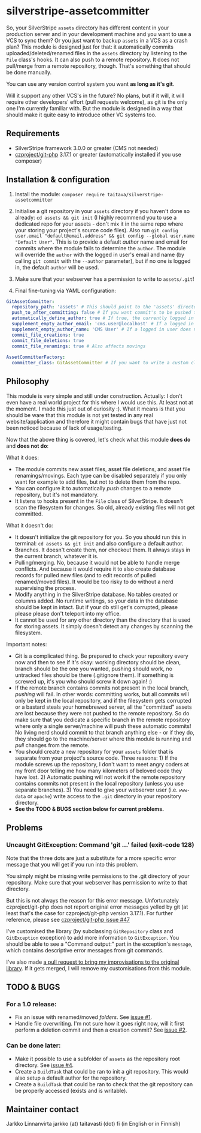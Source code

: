 # silverstripe-assetcommitter

So, your SilverStripe `assets` directory has different content in your production server and in your development machine and you want to use a VCS to sync them? Or you just want to backup `assets` in a VCS as a crash plan? This module is designed just for that: it automatically commits uploaded/deleted/renamed files in the `assets` directory by listening to the `File` class's hooks. It can also push to a remote repository. It does not pull/merge from a remote repository, though. That's something that should be done manually.

You can use any version control system you want **as long as it's git**.

Will it support any other VCS's in the future? No plans, but if it will, it will require other developers' effort (pull requests welcome), as git is the only one I'm currently familiar with. But the module is designed in a way that should make it quite easy to introduce other VC systems too.

## Requirements

- SilverStripe framework 3.0.0 or greater (CMS not needed)
- [czproject/git-php](https://github.com/czproject/git-php) 3.17.1 or greater (automatically installed if you use composer)

## Installation & configuration

1. Install the module: `composer require taitava/silverstripe-assetcommitter`

2. Initialise a git repository in your `assets` directory if you haven't done so already: `cd assets && git init` (I highly recommend you to use a dedicated repo for your assets - don't mix it in the same repo where your storing your project's source code files). Also run `git config user.email "default@email.address" && git config --global user.name "Default User"`. This is to provide a default *author* name and email for commits where the module fails to determine the `author`. The module will override the `author` with the logged in user's email and name (by calling `git commit` with the `--author` parameter), but if no one is logged in, the default `author` will be used.

3. Make sure that your webserver has a permission to write to `assets/.git`!

4. Final fine-tuning via YAML configuration:
```yaml
GitAssetCommitter:
  repository_path: 'assets' # This should point to the 'assets' directory (which should be your repository's root directory.)
  push_to_after_committing: false # If you want commit's to be pushed to a remote repository, set this to a string like "origin master" or just "origin", otherwise set this to false.
  automatically_define_author: true # If true, the currently logged in CMS user's email and name will be used as an author of commits. If nobody is logged in, the default author of the repository will be used.
  supplement_empty_author_email: 'cms.user@localhost' # If a logged in user does not have an email address, use this instead. Has no effect if automatically_define_author is false.
  supplement_empty_author_name: 'CMS User' # If a logged in user does not have a name, use this instead. Has no effect if automatically_define_author is false.
  commit_file_creations: true
  commit_file_deletions: true
  commit_file_renamings: true # Also affects movings
  
AssetCommitterFactory:
  committer_class: GitAssetCommitter # If you want to write a custom class that should handle committing, define the fully qualified name of the class here. Most of the time you will not want to change this value. Note that you may need to copy the above configuration values and apply them to your new class in your YAML config file!
```

## Philosophy

This module is very simple and still under construction. Actually: I don't even have a real world project for this where I would use this. At least not at the moment. I made this just out of curiosity :). What it means is that you should be ware that this module is not yet tested in any real website/application and therefore it might contain bugs that have just not been noticed because of lack of usage/testing.

Now that the above thing is covered, let's check what this module **does do** and **does not do**:

What it does:
- The module commits new asset files, asset file deletions, and asset file renamings/movings. Each type can be disabled separately if you only want for example to add files, but not to delete them from the repo.
- You can configure it to automatically *push* changes to a remote repository, but it's not mandatory.
- It listens to hooks present in the `File` class of SilverStripe. It doesn't scan the filesystem for changes. So old, already existing files will not get committed.

What it doesn't do:
- It doesn't initialize the git repository for you. So you should run this in terminal: `cd assets && git init` and also configure a default author.
- Branches. It doesn't create them, nor checkout them. It always stays in the current branch, whatever it is.
- Pulling/merging. No, because it would not be able to handle merge conflicts. And because it would require it to also create database records for pulled new files (and to edit records of pulled renamed/moved files). It would be too risky to do without a nerd supervising the process.
- Modify anything in the SilverStripe database. No tables created or columns added. No runtime writings, so your data in the database should be kept in intact. But if your db still get's corrupted, please please please don't teleport into my office.
- It cannot be used for any other directory than the directory that is used for storing assets. It simply doesn't detect any changes by scanning the filesystem.

Important notes:
- Git is a complicated thing. Be prepared to check your repository every now and then to see if it's okay: working directory should be clean, branch should be the one you wanted, pushing should work, no untracked files should be there (.gitignore them). If something is screwed up, it's you who should screw it down again! :)
- If the remote branch contains commits not present in the local branch, *pushing* will fail. In other words: committing works, but all commits will only be kept in the local repository, and if the filesystem gets corrupted or a bastard steals your homebrewed server, all the "committed" assets are lost because they were not pushed to the remote repository. So do make sure that you dedicate a specific branch in the remote repository where only a single server/machine will push these automatic commits! No living nerd should commit to that branch anything else - or if they do, they should go to the machine/server where this module is running and *pull* changes from the remote.
- You should create a new repository for your `assets` folder that is separate from your project's source code. Three reasons: 1) If the module screws up the repository, I don't want to meet angry coders at my front door telling me how many kilometers of beloved code they have lost. 2) Automatic pushing will not work if the remote repository contains commits not present in the local repository (unless you use separate branches). 3) You need to give your webserver user (i.e. `www-data` or `apache`) write access to the `.git` directory in your repository directory.
- **See the TODO & BUGS section below for current problems.**

## Problems

### Uncaught GitException: Command 'git ...' failed (exit-code 128)
Note that the three dots are just a substitute for a more specific error message that you will get if you run into this problem.

You simply might be missing write permissions to the .git directory of your repository. Make sure that your webserver has permission to write to that directory.

But this is not always the reason for this error message. Unfortunately czproject/git-php does not report original error messages yelled by git (at least that's the case for czproject/git-php version 3.17.1). For further reference, please see [czproject/git-php issue #47](https://github.com/czproject/git-php/issues/47)

I've customised the library (by subclassing `GitRepository` class and `GitException` exception) to add more information to `GitException`. You should be able to see a "Command output:" part in the exception's `message`, which contains descriptive error messages from git commands.

I've also made [a pull request to bring my improvisations to the original library](https://github.com/czproject/git-php/pull/50). If it gets merged, I will remove my customisations from this module.

## TODO & BUGS
### For a 1.0 release:
- Fix an issue with renamed/moved _folders_. See [issue #1](https://github.com/Taitava/silverstripe-assetcommitter/issues/1).
- Handle file overwriting. I'm not sure how it goes right now, will it first perform a deletion commit and then a creation commit? See [issue #2](https://github.com/Taitava/silverstripe-assetcommitter/issues/2).

### Can be done later:
- Make it possible to use a subfolder of `assets` as the repository root directory. See [issue #4](https://github.com/Taitava/silverstripe-assetcommitter/issues/4).
- Create a `BuildTask` that could be ran to init a git repository. This would also setup a default author for the repository.
- Create a `BuildTask` that could be ran to check that the git repository can be properly accessed (exists and is writable).

## Maintainer contact

 Jarkko Linnanvirta
 jarkko (at) taitavasti (dot) fi (in English or in Finnish)
